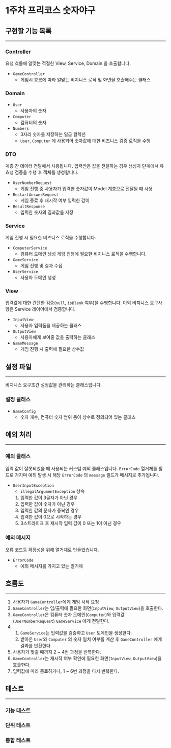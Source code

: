 # 1주차 프리코스 숫자야구

## 구현할 기능 목록

---


### Controller
요청 흐름에 알맞는 적절한 View, Service, Domain 을 호출합니다.  
- `GameController`
  - 게임시 흐름에 따라 알맞는 비지니스 로직 및 화면을 호출해주는 클래스

### Domain
- `User`
  - 사용자의 숫자
- `Computer`
  - 컴퓨터의 숫자
- `Numbers`
  - 3자리 숫자를 저장하는 일급 컬렉션
  - `User`, `Computer` 에 사용되어 숫자값에 대한 비즈니스 검증 로직을 수행

### DTO
계층 간 데이터 전달에서 사용됩니다. 입력받은 값을 전달하는 경우 생성자 단계에서 유효성 검증을 수행 후 객체를 생성합니다.

- `UserNumberRequest`
  - 게임 진행 중 사용자가 입력한 숫자값이 Model 계층으로 전달될 때 사용
- `RestartAnswerRequest`
  - 게임 종료 후 재시작 여부 입력한 값이 
- `ResultResponse`
  - 입력한 숫자의 결과값을 저장


### Service
게임 진행 시 필요한 비즈니스 로직을 수행합니다. 
- `ComputerService`
  - 컴퓨터 도메인 생성
게임 진행에 필요한 비지니스 로직을 수행합니다. 
- `GameService`
  - 게임 진행 및 결과 수집
- `UserService`
  - 사용자 도메인 생성

### View
입력값에 대한 간단한 검증(`null`, `isBlank` 여부)을 수행합니다. 이외 비지니스 요구사항은 Service 레이어에서 검증합니다.
- `InputView`
  - 사용자 입력폼을 제공하는 클래스
- `OutputView`
  - 사용자에게 보여줄 값을 출력하는 클래스 
- `GameMessage`
  - 게임 진행 시 출력에 필요한 상수값

## 설정 파일

---
비지니스 요구조건 설정값을 관리하는 클래스입니다.
### 설정 클래스
- `GameConfig`
  - 숫자 개수, 컴퓨터 숫자 범위 등이 상수로 정의되어 있는 클래스 

## 예외 처리

---
### 예외 클래스
입력 값이 잘못되었을 때 사용되는 커스텀 예외 클래스입니다. `ErrorCode` 열거체를 필드로 가지며 예외 발생 시 해당 `ErrorCode` 의 `message` 필드가 메시지로 추가됩니다.
- `UserInputException`
  - `illegalArgumentException` 상속
  1. 입력한 값이 3글자가 아닌 경우
  2. 입력한 값이 숫자가 아닌 경우
  3. 입력한 값의 문자가 중복인 경우
  4. 입력한 값이 0으로 시작하는 경우
  5. 3스트라이크 후 재시작 입력 값이 0 또는 1이 아닌 경우

### 예외 메시지
오류 코드등 확장성을 위해 열거체로 만들었습니다.
- `ErrorCode`
  - 예외 메시지를 가지고 있는 열거체

## 흐름도

---
1. 사용자가 `GameController`에게 게임 시작 요청
2. `GameController`는 입/출력에 필요한 화면(`InputView`, `OutputView`)을 호출한다.
3. `GameController`은 컴퓨터 숫자 도메인(`Computer`)와 입력값(`UserNumberRequest`) `GameService` 에게 전달한다.
4. 
   1. `GameService`는 입력값을 검증하고 `User` 도메인을 생성한다.
   2. 받아온 `User`와 `Computer` 의 숫자 일치 여부를 계산 후 `GameController` 에게 결과를 반환한다.
5. 사용자가 맞출 때까지 2 ~ 4번 과정을 반복한다.
6. `GameController`는 재시작 여부 확인에 필요한 화면(`InputView`, `OutputView`)을 호출한다.
7. 입력값에 따라 종료하거나, 1 ~ 6번 과정을 다시 반복한다.

## 테스트

---
### 기능 테스트

### 단위 테스트

### 통합 테스트